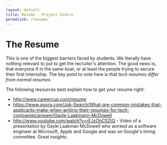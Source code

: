 ```yaml
---
layout: default
title: Resume - Project Intern
permalink: /resume/
---
```


# The Resume
This is one of the biggest barriers faced by students. We literally have nothing
relevant to put to get the recruiter's attention. The good news is, that
everyone if in the same boat, or at least the people trying to secure their
first internship. The key point to note here is that _tech resumes differ from
normal resumes._

The following resources best explain how to get your resume right:
- <http://www.careercup.com/resume>
- <https://www.quora.com/Job-Search/What-are-common-mistakes-that-applicants-make-when-writing-their-resumes-for-tech-companies/answer/Gayle-Laakmann-McDowell>
- <http://www.youtube.com/watch?v=rEJzOhC5ZtQ> - Video of a presentation by Gayle
  Laakman McDowell who worked as a software engineer at Microsoft, Apple and
  Google and was on Google's hiring committee. Great insights.
